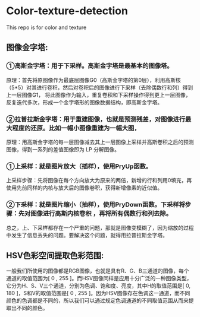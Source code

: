 # Color-texture-detection
This repo is for color and texture
## 图像金字塔:
### ①高斯金字塔：用于下采样。高斯金字塔是最基本的图像塔。
  原理：首先将原图像作为最底层图像G0（高斯金字塔的第0层），利用高斯核（5*5）对其进行卷积，然后对卷积后的图像进行下采样（去除偶数行和列）得到上一层图像G1，
  将此图像作为输入，重复卷积和下采样操作得到更上一层图像，反复迭代多次，形成一个金字塔形的图像数据结构，即高斯金字塔。

### ②拉普拉斯金字塔：用于重建图像，也就是预测残差，对图像进行最大程度的还原。比如一幅小图像重建为一幅大图，
  原理：用高斯金字塔的每一层图像减去其上一层图像上采样并高斯卷积之后的预测图像，得到一系列的差值图像即为 LP 分解图像。

### ①上采样：就是图片放大（插样），使用PryUp函数。
  上采样步骤：先将图像在每个方向放大为原来的两倍，新增的行和列用0填充，再使用先前同样的内核与放大后的图像卷积，获得新增像素的近似值。
### ②下采样：就是图片缩小（抽样），使用PryDown函数。下采样将步骤：先对图像进行高斯内核卷积 ，再将所有偶数行和列去除。
  总之，上、下采样都存在一个严重的问题，那就是图像变模糊了，因为缩放的过程中发生了信息丢失的问题。要解决这个问题，就得用拉普拉斯金字塔。
##  HSV色彩空间提取色彩范围:
一般我们所使用的图像都是RGB图像，也就是具有R、G、B三通道的图像，每个通道的取值范围为[ 0 , 255 ]。而HSV图像同样是应用十分广泛的一种图像类型，它分为H、S、V三个通道，分别为色调、饱和度、亮度，其中H的取值范围是[ 0, 180 ]，S和V的取值范围是[ 0 , 255 ]。因为HSV图像存在色调这一通道，而不同颜色的色调都是不同的，所以我们可以通过规定色调通道的不同取值范围从而来提取出不同的颜色。
